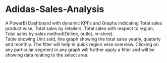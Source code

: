 # Adidas-Sales-Analysis
A PowerBI Dashboard with dynamic KPI's and Graphs indicating Total sales product wise, Total sales by retailers, Total sales with respect to region, Total sales by sales method(Online, outlet, in-store).<br/>
Table showing Unit sold, line graph showing the total sales yearly, quaterly and monthly. The filter will help in quick region wise overview. Clicking on any particular segment in any graph will further apply a filter and will be showing data relating to the select area.<br/>
